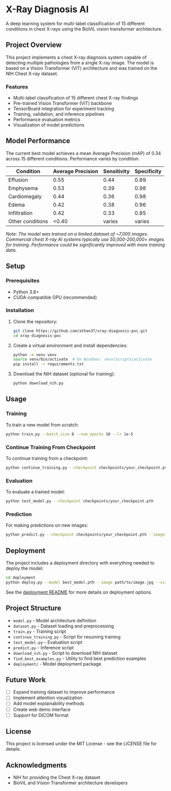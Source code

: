 # X-Ray Diagnosis AI

A deep learning system for multi-label classification of 15 different conditions in chest X-rays using the BioViL vision transformer architecture.

## Project Overview

This project implements a chest X-ray diagnosis system capable of detecting multiple pathologies from a single X-ray image. The model is based on a Vision Transformer (ViT) architecture and was trained on the NIH Chest X-ray dataset.

### Features

- Multi-label classification of 15 different chest X-ray findings
- Pre-trained Vision Transformer (ViT) backbone
- TensorBoard integration for experiment tracking
- Training, validation, and inference pipelines
- Performance evaluation metrics
- Visualization of model predictions

## Model Performance

The current best model achieves a mean Average Precision (mAP) of 0.34 across 15 different conditions. Performance varies by condition:

| Condition         | Average Precision | Sensitivity | Specificity |
|-------------------|-------------------|-------------|-------------|
| Effusion          | 0.55              | 0.44        | 0.89        |
| Emphysema         | 0.53              | 0.39        | 0.98        |
| Cardiomegaly      | 0.44              | 0.36        | 0.98        |
| Edema             | 0.42              | 0.38        | 0.96        |
| Infiltration      | 0.42              | 0.33        | 0.85        |
| Other conditions  | <0.40             | varies      | varies      |

*Note: The model was trained on a limited dataset of ~7,000 images. Commercial chest X-ray AI systems typically use 50,000-200,000+ images for training. Performance could be significantly improved with more training data.*

## Setup

### Prerequisites

- Python 3.8+
- CUDA-compatible GPU (recommended)

### Installation

1. Clone the repository:
   ```bash
   git clone https://github.com/athan37/xray-diagnosis-poc.git
   cd xray-diagnosis-poc
   ```

2. Create a virtual environment and install dependencies:
   ```bash
   python -m venv venv
   source venv/bin/activate  # On Windows: venv\Scripts\activate
   pip install -r requirements.txt
   ```

3. Download the NIH dataset (optional for training):
   ```bash
   python download_nih.py
   ```

## Usage

### Training

To train a new model from scratch:

```bash
python train.py --batch_size 8 --num_epochs 10 --lr 1e-5
```

### Continue Training From Checkpoint

To continue training from a checkpoint:

```bash
python continue_training.py --checkpoint checkpoints/your_checkpoint.pth --num_epochs 5
```

### Evaluation

To evaluate a trained model:

```bash
python test_model.py --checkpoint checkpoints/your_checkpoint.pth
```

### Prediction

For making predictions on new images:

```bash
python predict.py --checkpoint checkpoints/your_checkpoint.pth --image path/to/image.jpg
```

## Deployment

The project includes a deployment directory with everything needed to deploy the model:

```bash
cd deployment
python deploy.py --model best_model.pth --image path/to/image.jpg --visualize
```

See the [deployment README](deployment/README.md) for more details on deployment options.

## Project Structure

- `model.py` - Model architecture definition
- `dataset.py` - Dataset loading and preprocessing
- `train.py` - Training script
- `continue_training.py` - Script for resuming training
- `test_model.py` - Evaluation script
- `predict.py` - Inference script
- `download_nih.py` - Script to download NIH dataset
- `find_best_examples.py` - Utility to find best prediction examples
- `deployment/` - Model deployment package

## Future Work

- [ ] Expand training dataset to improve performance
- [ ] Implement attention visualization
- [ ] Add model explainability methods
- [ ] Create web demo interface
- [ ] Support for DICOM format

## License

This project is licensed under the MIT License - see the LICENSE file for details.

## Acknowledgments

- NIH for providing the Chest X-ray dataset
- BioViL and Vision Transformer architecture developers
